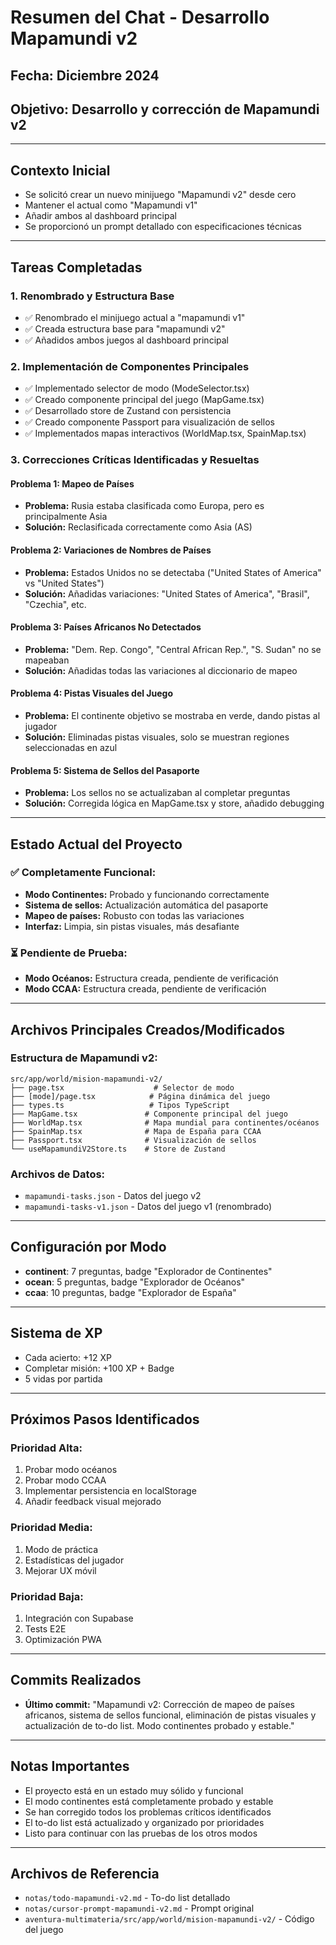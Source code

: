 # Resumen del Chat - Desarrollo Mapamundi v2

## **Fecha:** Diciembre 2024
## **Objetivo:** Desarrollo y corrección de Mapamundi v2

---

## **Contexto Inicial**
- Se solicitó crear un nuevo minijuego "Mapamundi v2" desde cero
- Mantener el actual como "Mapamundi v1" 
- Añadir ambos al dashboard principal
- Se proporcionó un prompt detallado con especificaciones técnicas

---

## **Tareas Completadas**

### **1. Renombrado y Estructura Base**
- ✅ Renombrado el minijuego actual a "mapamundi v1"
- ✅ Creada estructura base para "mapamundi v2"
- ✅ Añadidos ambos juegos al dashboard principal

### **2. Implementación de Componentes Principales**
- ✅ Implementado selector de modo (ModeSelector.tsx)
- ✅ Creado componente principal del juego (MapGame.tsx)
- ✅ Desarrollado store de Zustand con persistencia
- ✅ Creado componente Passport para visualización de sellos
- ✅ Implementados mapas interactivos (WorldMap.tsx, SpainMap.tsx)

### **3. Correcciones Críticas Identificadas y Resueltas**

#### **Problema 1: Mapeo de Países**
- **Problema:** Rusia estaba clasificada como Europa, pero es principalmente Asia
- **Solución:** Reclasificada correctamente como Asia (AS)

#### **Problema 2: Variaciones de Nombres de Países**
- **Problema:** Estados Unidos no se detectaba ("United States of America" vs "United States")
- **Solución:** Añadidas variaciones: "United States of America", "Brasil", "Czechia", etc.

#### **Problema 3: Países Africanos No Detectados**
- **Problema:** "Dem. Rep. Congo", "Central African Rep.", "S. Sudan" no se mapeaban
- **Solución:** Añadidas todas las variaciones al diccionario de mapeo

#### **Problema 4: Pistas Visuales del Juego**
- **Problema:** El continente objetivo se mostraba en verde, dando pistas al jugador
- **Solución:** Eliminadas pistas visuales, solo se muestran regiones seleccionadas en azul

#### **Problema 5: Sistema de Sellos del Pasaporte**
- **Problema:** Los sellos no se actualizaban al completar preguntas
- **Solución:** Corregida lógica en MapGame.tsx y store, añadido debugging

---

## **Estado Actual del Proyecto**

### **✅ Completamente Funcional:**
- **Modo Continentes:** Probado y funcionando correctamente
- **Sistema de sellos:** Actualización automática del pasaporte
- **Mapeo de países:** Robusto con todas las variaciones
- **Interfaz:** Limpia, sin pistas visuales, más desafiante

### **⏳ Pendiente de Prueba:**
- **Modo Océanos:** Estructura creada, pendiente de verificación
- **Modo CCAA:** Estructura creada, pendiente de verificación

---

## **Archivos Principales Creados/Modificados**

### **Estructura de Mapamundi v2:**
```
src/app/world/mision-mapamundi-v2/
├── page.tsx                    # Selector de modo
├── [mode]/page.tsx            # Página dinámica del juego
├── types.ts                   # Tipos TypeScript
├── MapGame.tsx               # Componente principal del juego
├── WorldMap.tsx              # Mapa mundial para continentes/océanos
├── SpainMap.tsx              # Mapa de España para CCAA
├── Passport.tsx              # Visualización de sellos
└── useMapamundiV2Store.ts    # Store de Zustand
```

### **Archivos de Datos:**
- `mapamundi-tasks.json` - Datos del juego v2
- `mapamundi-tasks-v1.json` - Datos del juego v1 (renombrado)

---

## **Configuración por Modo**
- **continent**: 7 preguntas, badge "Explorador de Continentes"
- **ocean**: 5 preguntas, badge "Explorador de Océanos"  
- **ccaa**: 10 preguntas, badge "Explorador de España"

---

## **Sistema de XP**
- Cada acierto: +12 XP
- Completar misión: +100 XP + Badge
- 5 vidas por partida

---

## **Próximos Pasos Identificados**

### **Prioridad Alta:**
1. Probar modo océanos
2. Probar modo CCAA
3. Implementar persistencia en localStorage
4. Añadir feedback visual mejorado

### **Prioridad Media:**
1. Modo de práctica
2. Estadísticas del jugador
3. Mejorar UX móvil

### **Prioridad Baja:**
1. Integración con Supabase
2. Tests E2E
3. Optimización PWA

---

## **Commits Realizados**
- **Último commit:** "Mapamundi v2: Corrección de mapeo de países africanos, sistema de sellos funcional, eliminación de pistas visuales y actualización de to-do list. Modo continentes probado y estable."

---

## **Notas Importantes**
- El proyecto está en un estado muy sólido y funcional
- El modo continentes está completamente probado y estable
- Se han corregido todos los problemas críticos identificados
- El to-do list está actualizado y organizado por prioridades
- Listo para continuar con las pruebas de los otros modos

---

## **Archivos de Referencia**
- `notas/todo-mapamundi-v2.md` - To-do list detallado
- `notas/cursor-prompt-mapamundi-v2.md` - Prompt original
- `aventura-multimateria/src/app/world/mision-mapamundi-v2/` - Código del juego 